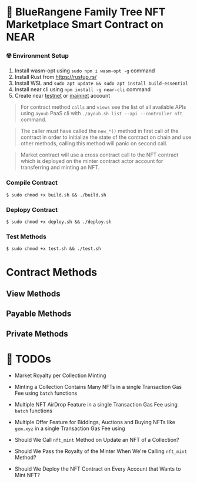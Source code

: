 
# 🧧 BlueRangene Family Tree NFT Marketplace Smart Contract on NEAR

### ☢️ Environment Setup

1. Install wasm-opt using ```sudo npm i wasm-opt -g``` command
2. Install Rust from https://rustup.rs/
3. Install WSL and ```sudo apt update && sudo apt install build-essential```
4. Install near cli using ```npm install -g near-cli``` command
5. Create near [testnet](https://wallet.testnet.near.org/) or [mainnet](https://wallet.near.org/) account

> For contract method `calls` and `views` see the list of all available APIs using `ayoub` PaaS cli with `./ayoub.sh list --api --controller nft` command.

> The caller must have called the `new_*()` method in first call of the contract in order to initialize the state of the contract on chain and use other methods, calling this method will panic on second call.

> Market contract will use a cross contract call to the NFT contract which is deployed on the minter contract actor account for transferring and minting an NFT. 

### Compile Contract
```
$ sudo chmod +x build.sh && ./build.sh 
```

### Deplopy Contract
```
$ sudo chmod +x deploy.sh && ./deploy.sh
```

### Test Methods
```
$ sudo chmod +x test.sh && ./test.sh
```

# Contract Methods

## View Methods

## Payable Methods

## Private Methods

# 📌 TODOs

* Market Royalty per Collection Minting 

* Minting a Collection Contains Many NFTs in a single Transaction Gas Fee using `batch` functions 

* Multiple NFT AirDrop Feature in a single Transaction Gas Fee using `batch` functions

* Multiple Offer Feature for Biddings, Auctions and Buying NFTs like `gem.xyz` in a single Transaction Gas Fee using

* Should We Call `nft_mint` Method on Update an NFT of a Collection?

* Should We Pass the Royalty of the Minter When We're Calling `nft_mint` Method?

* Should We Deploy the NFT Contract on Every Account that Wants to Mint NFT?
